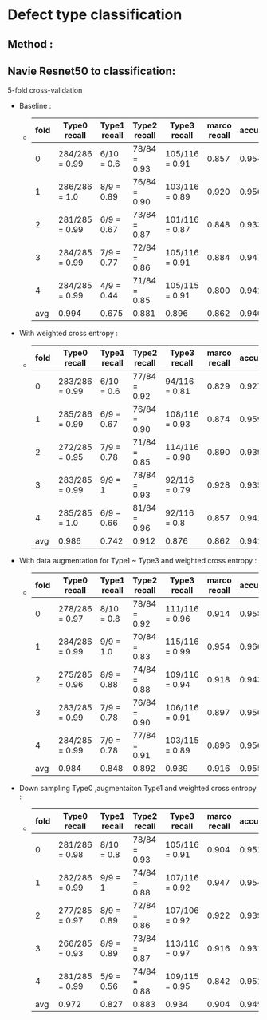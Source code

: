 # Defect type classification

## Method :

## Navie Resnet50 to classification:
5-fold cross-validation

- Baseline : 
    - | fold |Type0 recall|Type1 recall|Type2 recall|Type3 recall| marco recall| accuracy | marco f1 |
        |-|-|-|-|-|-|-|-|
        |0|284/286 =  0.99|6/10 = 0.6|78/84 = 0.93|105/116 = 0.91|0.857|0.954|0.882|
        |1|286/286 =  1.0 |8/9 = 0.89|76/84 = 0.90|103/116 = 0.89|0.920|0.956|0.939|
        |2|281/285 =  0.99|6/9 = 0.67|73/84 = 0.87|101/116 = 0.87|0.848|0.933|0.857|
        |3|284/285 =  0.99|7/9 = 0.77|72/84 = 0.86|105/116 = 0.91|0.884|0.947|0.894|
        |4|284/285 =  0.99|4/9 = 0.44|71/84 = 0.85|105/115 = 0.91|0.800|0.941|0.847|
        |avg|0.994        |0.675     |0.881       |0.896         |0.862|0.946|0.884|
    
- With weighted cross entropy :
    - | fold |Type0 recall|Type1 recall|Type2 recall|Type3 recall| marco recall| accuracy | marco f1 |
        |-|-|-|-|-|-|-|-|
        |0|283/286 = 0.99 |6/10 = 0.6|77/84 = 0.92|94/116 = 0.81 |0.829|0.927|0.847|
        |1|285/286 = 0.99 |6/9 = 0.67|76/84 = 0.90|108/116 = 0.93|0.874|0.959|0.911|
        |2|272/285 = 0.95 |7/9 = 0.78|71/84 = 0.85|114/116 = 0.98|0.890|0.939|0.887|
        |3|283/285 = 0.99 |9/9 = 1   |78/84 = 0.93|92/116 = 0.79 |0.928|0.935|0.914|
        |4|285/285 = 1.0  |6/9 = 0.66|81/84 = 0.96|92/116 = 0.8  |0.857|0.941|0.874|
        |avg|0.986        |0.742     |0.912       |0.876         |0.862|0.941|0.887|

- With data augmentation for Type1 ~ Type3 and weighted cross entropy :
    - | fold |Type0 recall|Type1 recall|Type2 recall|Type3 recall| marco recall| accuracy | marco f1 |
        |-|-|-|-|-|-|-|-|
        |0|278/286 =  0.97|8/10 = 0.8|78/84 = 0.92|111/116 = 0.96|0.914|0.958|0.890|
        |1|284/286 =  0.99|9/9 = 1.0 |70/84 = 0.83|115/116 = 0.99|0.954|0.966|0.946|
        |2|275/285 = 0.96 |8/9 = 0.88|74/84 = 0.88|109/116 = 0.94|0.918|0.943|0.916|
        |3|283/285 = 0.99 |7/9 = 0.78|76/84 = 0.90|106/116 = 0.91|0.897|0.956|0.903|
        |4|284/285 = 0.99 |7/9 = 0.78|77/84 = 0.91|103/115 = 0.89|0.896|0.956|0.913|
        |avg|0.984        |0.848     |0.892       |0.939         |0.916|0.955|0.913|

- Down sampling Type0 ,augmentaiton Type1 and weighted cross entropy :
    - | fold |Type0 recall|Type1 recall|Type2 recall|Type3 recall| marco recall| accuracy | marco f1 |
        |-|-|-|-|-|-|-|-|
        |0|281/286 = 0.98|8/10 = 0.8|78/84 = 0.93|105/116 = 0.91|0.904|0.952|0.890|
        |1|282/286 = 0.99|9/9 = 1   |74/84 = 0.88|107/116 = 0.92|0.947|0.954|0.946|
        |2|277/285 = 0.97|8/9 = 0.89|72/84 = 0.86|107/106 = 0.92|0.922|0.939|0.9  |
        |3|266/285 = 0.93|8/9 = 0.89|73/84 = 0.87|113/116 = 0.97|0.916|0.931|0.912|
        |4|281/285 = 0.99|5/9 = 0.56|74/84 = 0.88|109/115 = 0.95|0.842|0.951|0.870|
        |avg|0.972       |0.827     |0.883       |0.934         |0.904|0.945|0.904|